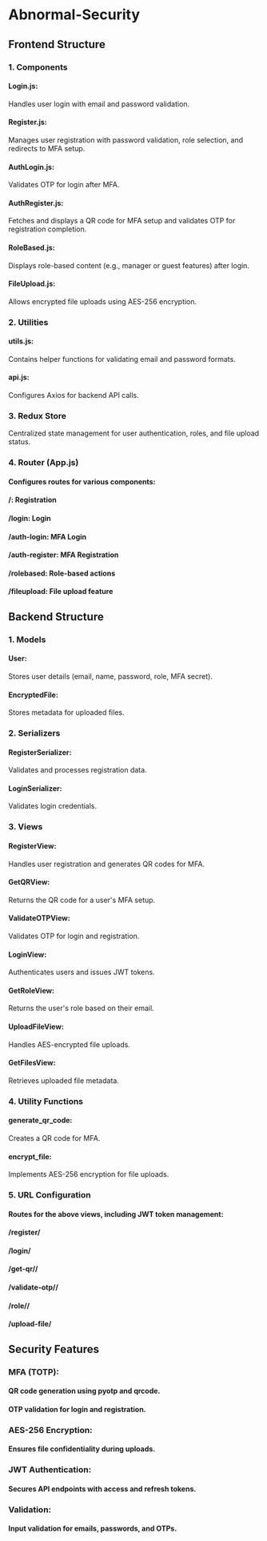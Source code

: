 # Abnormal-Security

<h2>Frontend Structure</h2>

<h3>1. Components</h3>

<h4>Login.js:</h4>Handles user login with email and password validation.

<h4>Register.js:</h4> Manages user registration with password validation, role selection, and redirects to MFA setup.

<h4>AuthLogin.js:</h4> Validates OTP for login after MFA.

<h4>AuthRegister.js:</h4> Fetches and displays a QR code for MFA setup and validates OTP for registration completion.

<h4>RoleBased.js:</h4> Displays role-based content (e.g., manager or guest features) after login.

<h4>FileUpload.js:</h4> Allows encrypted file uploads using AES-256 encryption.

<h3>2. Utilities</h3>

<h4>utils.js:</h4> Contains helper functions for validating email and password formats.

<h4>api.js:</h4> Configures Axios for backend API calls.

<h3>3. Redux Store</h3> Centralized state management for user authentication, roles, and file upload status.

<h3>4. Router (App.js)</h3>

<h4>Configures routes for various components:</h4>  

<h4>/: Registration</h4>

<h4>/login: Login</h4>

<h4>/auth-login: MFA Login</h4>

<h4>/auth-register: MFA Registration</h4>

<h4>/rolebased: Role-based actions</h4>

<h4>/fileupload: File upload feature</h4>

<h2>Backend Structure</h2>  
<h3>1. Models</h3>
<h4>User:</h4> Stores user details (email, name, password, role, MFA secret).
<h4>EncryptedFile:</h4> Stores metadata for uploaded files.
<h3>2. Serializers</h3>
<h4>RegisterSerializer:</h4> Validates and processes registration data.
<h4>LoginSerializer:</h4> Validates login credentials.
<h3>3. Views</h3>
<h4>RegisterView:</h4> Handles user registration and generates QR codes for MFA.
<h4>GetQRView:</h4> Returns the QR code for a user's MFA setup.
<h4>ValidateOTPView:</h4> Validates OTP for login and registration.
<h4>LoginView:</h4> Authenticates users and issues JWT tokens.
<h4>GetRoleView:</h4> Returns the user's role based on their email.
<h4>UploadFileView:</h4> Handles AES-encrypted file uploads.
<h4>GetFilesView:</h4> Retrieves uploaded file metadata.

<h3>4. Utility Functions</h3>  
<h4>generate_qr_code:</h4> Creates a QR code for MFA.
<h4>encrypt_file:</h4> Implements AES-256 encryption for file uploads.
<h3>5. URL Configuration</h3>
<h4>Routes for the above views, including JWT token management:</h4>  

<h4>/register/</h4>  
<h4>/login/</h4>
<h4>/get-qr/<email>/</h4>
<h4>/validate-otp/<email>/</h4>
<h4>/role/<email>/</h4>
<h4>/upload-file/</h4>

  
<h2>Security Features</h2>
<h3>MFA (TOTP):</h3>
<h4>QR code generation using pyotp and qrcode.</h4>
<h4>OTP validation for login and registration.</h4>

<h3>AES-256 Encryption:</h3>

<h4>Ensures file confidentiality during uploads.</h4>

<h3>JWT Authentication:</h3>

<h4>Secures API endpoints with access and refresh tokens.</h4>

<h3>Validation:</h3>

<h4>Input validation for emails, passwords, and OTPs.</h4>

